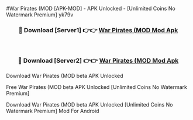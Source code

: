 #War Pirates (MOD [APK-MOD] - APK Unlocked - [Unlimited Coins No Watermark Premium] yk79v



<div align="center">

<h3>🔴 Download [Server1] 👉👉 <a href="https://momento.my/?title=War_Pirates_(MOD">War Pirates (MOD Mod Apk</a></h3><br>

<h3>🔴 Download [Server2] 👉👉 <a href="https://momento.my/?title=War_Pirates_(MOD">War Pirates (MOD Mod Apk</a></h3>
</div>



Download War Pirates (MOD beta APK Unlocked

Free War Pirates (MOD beta APK Unlocked [Unlimited Coins No Watermark Premium]

Download War Pirates (MOD beta APK Unlocked [Unlimited Coins No Watermark Premium] Mod For Android
